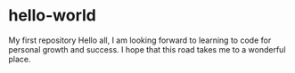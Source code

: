 # hello-world
My first repository
Hello all, I am looking forward to learning to code for personal growth and success.  I hope that this road takes me to a wonderful place.
